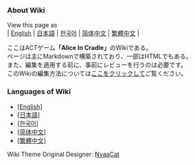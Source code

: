 ### About Wiki

View this page as<br>
| [English](README) | [日本語](README_ja) | [한국어](README_ko) | [简体中文](README_zh-hans) | [繁體中文](README_zh-hant) |

ここはACTゲーム<b>「Alice In Cradle」</b>のWikiである。<br>
ページは主にMarkdownで構築されており、一部はHTMLでもある。<br>
また、編集を適用する前に、事前にレビューを行うのは必要です。<br>
このWikiの編集方法については[ここをクリックして](contribution/contribute.md)ご覧ください。

### Languages of Wiki

- [[English]](wiki/en/)
- [[日本語]](wiki/ja/)
- [[한국어]](wiki/ko/)
- [[简体中文]](wiki/zh-hans/)
- [[繁體中文]](wiki/zh-hant/)


Wiki Theme Original Designer: [NyaaCat](https://github.com/nyaacat)
